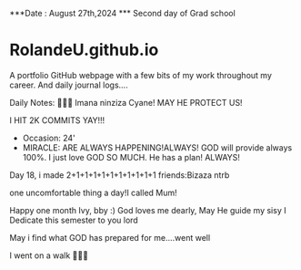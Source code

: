 ***Date : August 27th,2024 *** Second day of Grad school
# RolandeU.github.io

A portfolio GitHub webpage with a few bits of my work throughout my career. And daily journal logs....

Daily Notes:
💚🙏🏾 Imana ninziza Cyane! MAY HE PROTECT US!

I HIT 2K COMMITS YAY!!!

- Occasion: 24'
- MIRACLE: ARE ALWAYS HAPPENING!ALWAYS!
GOD will provide always 100%. I just love GOD SO MUCH. He has a plan!
ALWAYS!

Day 18, i made 2+1+1+1+1+1+1+1+1+1+1 friends:Bizaza ntrb

one uncomfortable thing a day!I called Mum!

Happy one month Ivy, bby :)
God loves me dearly, May He guide my sisy
I Dedicate this semester to you lord

May i find what GOD has prepared for me....went well

I went on a walk 💚💚💚







